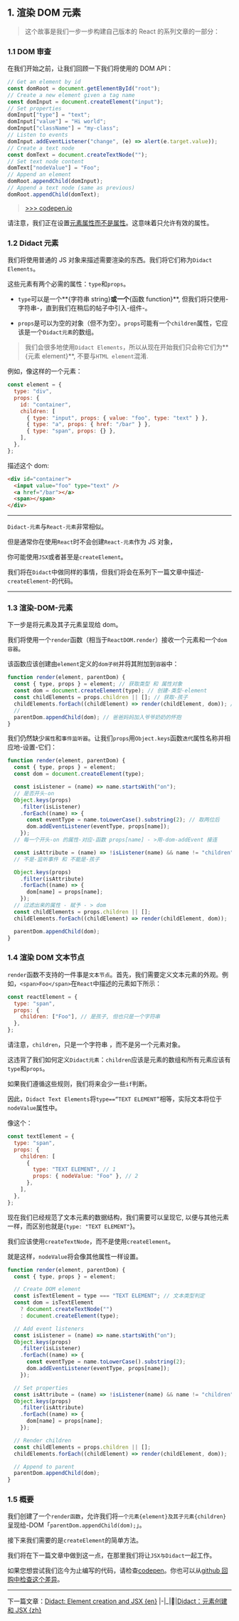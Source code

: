## 1. 渲染 DOM 元素

> 这个故事是我们一步一步构建自己版本的 React 的系列文章的一部分：

### 1.1 DOM 审查

在我们开始之前，让我们回顾一下我们将使用的 DOM API：

```js
// Get an element by id
const domRoot = document.getElementById("root");
// Create a new element given a tag name
const domInput = document.createElement("input");
// Set properties
domInput["type"] = "text";
domInput["value"] = "Hi world";
domInput["className"] = "my-class";
// Listen to events
domInput.addEventListener("change", (e) => alert(e.target.value));
// Create a text node
const domText = document.createTextNode("");
// Set text node content
domText["nodeValue"] = "Foo";
// Append an element
domRoot.appendChild(domInput);
// Append a text node (same as previous)
domRoot.appendChild(domText);
```

> [>>> codepen.io](https://codepen.io/pomber/pen/aWBLJR)

请注意，我们正在设置[元素属性而不是属性](http://stackoverflow.com/questions/6003819/properties-and-attributes-in-html)。这意味着只允许有效的属性。

### 1.2 Didact 元素

我们将使用普通的 JS 对象来描述需要渲染的东西。我们将它们称为`Didact Elements`。

这些元素有两个必需的属性：`type`和`props`。

- `type`可以是一个**{字符串 string}**或一个**{函数 function}**, 但我们将只使用-字符串-，直到我们在稍后的帖子中引入-组件-。

- `props`是可以为空的对象（但不为空）。`props`可能有一个`children`属性，它应该是一个`Didact元素`的数组。

> 我们会很多地使用`Didact Elements`，所以从现在开始我们只会称它们为**{元素 element}**, 不要与`HTML element`混淆.

例如，像这样的一个元素：

```js
const element = {
  type: "div",
  props: {
    id: "container",
    children: [
      { type: "input", props: { value: "foo", type: "text" } },
      { type: "a", props: { href: "/bar" } },
      { type: "span", props: {} },
    ],
  },
};
```

描述这个 dom:

```html
<div id="container">
  <input value="foo" type="text" />
  <a href="/bar"></a>
  <span></span>
</div>
```

---

`Didact-元素`与`React-元素`非常相似。

但是通常你在使用`React`时不会创建`React-元素`作为 JS 对象，

你可能使用`JSX`或者甚至是`createElement`。

我们将在`Didact`中做同样的事情，但我们将会在系列下一篇文章中描述-`createElement`-的代码。

---

### 1.3 渲染-DOM-元素

下一步是将元素及其子元素呈现给 dom。

我们将使用一个`render`函数（相当于`ReactDOM.render`）接收一个元素和一个`dom容器`。

该函数应该创建由`element`定义的`dom子树`并将其附加到`容器`中：

```js
function render(element, parentDom) {
  const { type, props } = element; // 获取类型 和 属性对象
  const dom = document.createElement(type); // 创建-类型-element
  const childElements = props.children || []; // 获取-孩子
  childElements.forEach((childElement) => render(childElement, dom)); // 每个孩子 都要加入-爸爸妈妈-的怀抱
  //
  parentDom.appendChild(dom); // 爸爸妈妈加入爷爷奶奶的怀抱
}
```

我们仍然缺少`属性`和`事件监听器`。让我们`props`用`Object.keys`函数`迭代`属性名称并相应地-设置-它们：

```js
function render(element, parentDom) {
  const { type, props } = element;
  const dom = document.createElement(type);

  const isListener = (name) => name.startsWith("on");
  // 是否开头-on
  Object.keys(props)
    .filter(isListener)
    .forEach((name) => {
      const eventType = name.toLowerCase().substring(2); // 取两位后
      dom.addEventListener(eventType, props[name]);
    });
  // 每一个开头-on 的属性-对应-函数 props[name] - >用-dom-addEvent 接连

  const isAttribute = (name) => !isListener(name) && name != "children";
  // 不是-监听事件 和 不能是-孩子

  Object.keys(props)
    .filter(isAttribute)
    .forEach((name) => {
      dom[name] = props[name];
    });
  // 过滤出来的属性 - 赋予 - > dom
  const childElements = props.children || [];
  childElements.forEach((childElement) => render(childElement, dom));

  parentDom.appendChild(dom);
}
```

### 1.4 渲染 DOM 文本节点

`render`函数不支持的一件事是`文本节点`。首先，我们需要定义文本元素的外观。例如，`<span>Foo</span>`在`React`中描述的元素如下所示：

```js
const reactElement = {
  type: "span",
  props: {
    children: ["Foo"], // 是孩子, 但也只是一个字符串
  },
};
```

请注意，`children`，只是一个字符串 ，而不是另一个元素对象。

这违背了我们如何定义`Didact元素`：`children`应该是元素的数组和所有元素应该有`type`和`props`。

如果我们遵循这些规则，我们将来会少一些`if`判断。

因此，`Didact Text Elements`将`type==“TEXT ELEMENT”`相等，实际文本将位于`nodeValue`属性中。

像这个：

```js
const textElement = {
  type: "span",
  props: {
    children: [
      {
        type: "TEXT ELEMENT", // 1
        props: { nodeValue: "Foo" }, // 2
      },
    ],
  },
};
```

现在我们已经规范了文本元素的数据结构，我们需要可以呈现它, 以便与其他元素一样，而区别也就是{`type: "TEXT ELEMENT"`}。

我们应该使用`createTextNode`，而不是使用`createElement`。

就是这样，`nodeValue`将会像其他属性一样设置。

```js
function render(element, parentDom) {
  const { type, props } = element;

  // Create DOM element
  const isTextElement = type === "TEXT ELEMENT"; // 文本类型判定
  const dom = isTextElement
    ? document.createTextNode("")
    : document.createElement(type);

  // Add event listeners
  const isListener = (name) => name.startsWith("on");
  Object.keys(props)
    .filter(isListener)
    .forEach((name) => {
      const eventType = name.toLowerCase().substring(2);
      dom.addEventListener(eventType, props[name]);
    });

  // Set properties
  const isAttribute = (name) => !isListener(name) && name != "children";
  Object.keys(props)
    .filter(isAttribute)
    .forEach((name) => {
      dom[name] = props[name];
    });

  // Render children
  const childElements = props.children || [];
  childElements.forEach((childElement) => render(childElement, dom));

  // Append to parent
  parentDom.appendChild(dom);
}
```

### 1.5 概要

我们创建了一个`render函数`，允许我们将`一个元素{element}及其子元素{children}`呈现给-DOM「`parentDom.appendChild(dom);`」。

接下来我们需要的是`createElement`的简单方法。

我们将在下一篇文章中做到这一点，在那里我们将让`JSX与Didact`一起工作。

如果您想尝试我们迄今为止编写的代码，请检查[codepen](https://codepen.io/pomber/pen/eWbwBq?editors=0010)。你也可以从[github 回购中检查这个差异](https://github.com/hexacta/didact/commit/fc4d360d91a1e68f0442d39dbce5b9cca5a08f24)。

---

下一篇文章：[Didact: Element creation and JSX {en}](https://engineering.hexacta.com/didact-element-creation-and-jsx-d05171c55c56) |-|\_|🌟|[Didact：元素创建和 JSX {zh}](#2-%E5%85%83%E7%B4%A0%E5%88%9B%E5%BB%BA%E5%92%8Cjsx)
